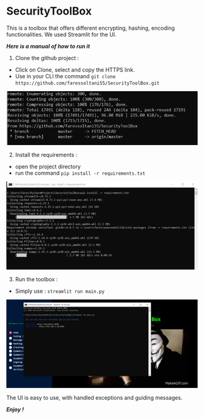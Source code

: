 # SecurityToolBox
This is a toolbox that offers different encrypting, hashing, encoding functionalities. We used Streamlit for the UI.

***Here is a manual of how to run it***

1. Clone the github project :
  - Click on Clone, select and copy the HTTPS link.
  - Use in your CLI the command `git clone https://github.com/faressoltani55/SecurityToolBox.git`
  
  ![alt text](https://github.com/faressoltani55/SecurityToolBox/blob/master/readme/1.png?raw=true)

2. Install the requirements :
  - open the project directory
  - run the command `pip install -r requirements.txt`
  
  ![alt text](https://github.com/faressoltani55/SecurityToolBox/blob/master/readme/2.png?raw=true)
  
3. Run the toolbox :
  - Simply use : `streamlit run main.py`
  
  ![alt text](https://github.com/faressoltani55/SecurityToolBox/blob/master/readme/3.png?raw=true)

The UI is easy to use, with handled exceptions and guiding messages.

***Enjoy !***
